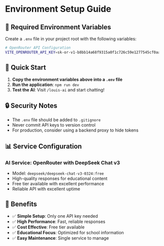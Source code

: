 # Environment Setup Guide

## 🔧 Required Environment Variables

Create a `.env` file in your project root with the following variables:

```bash
# OpenRouter API Configuration
VITE_OPENROUTER_API_KEY=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
```

## 🚀 Quick Start

1. **Copy the environment variables above into a `.env` file**
2. **Run the application**: `npm run dev`
3. **Test the AI**: Visit `/louis-ai` and start chatting!

## 🔒 Security Notes

- The `.env` file should be added to `.gitignore`
- Never commit API keys to version control
- For production, consider using a backend proxy to hide tokens

## 📊 Service Configuration

### **AI Service: OpenRouter with DeepSeek Chat v3**
- Model: `deepseek/deepseek-chat-v3-0324:free`
- High-quality responses for educational content
- Free tier available with excellent performance
- Reliable API with excellent uptime

## 🎯 Benefits

- ✅ **Simple Setup**: Only one API key needed
- ✅ **High Performance**: Fast, reliable responses
- ✅ **Cost Effective**: Free tier available
- ✅ **Educational Focus**: Optimized for school information
- ✅ **Easy Maintenance**: Single service to manage